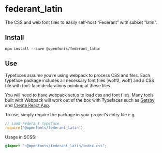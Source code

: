 
# federant_latin

The CSS and web font files to easily self-host “Federant” with subset "latin".

## Install

`npm install --save @openfonts/federant_latin`

## Use

Typefaces assume you’re using webpack to process CSS and files. Each typeface
package includes all necessary font files (woff2, woff) and a CSS file with
font-face declarations pointing at these files.

You will need to have webpack setup to load css and font files. Many tools built
with Webpack will work out of the box with Typefaces such as [Gatsby](https://github.com/gatsbyjs/gatsby)
and [Create React App](https://github.com/facebookincubator/create-react-app).

To use, simply require the package in your project’s entry file e.g.

```javascript
// Load Federant typeface
require('@openfonts/federant_latin')
```

Usage in SCSS:
```scss
@import "~@openfonts/federant_latin/index.css";
```
